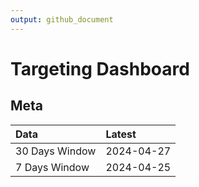 ```yaml
---
output: github_document
---
```


# Targeting Dashboard



## Meta


|Data           |Latest     |
|:--------------|:----------|
|30 Days Window |2024-04-27 |
|7 Days Window  |2024-04-25 |
